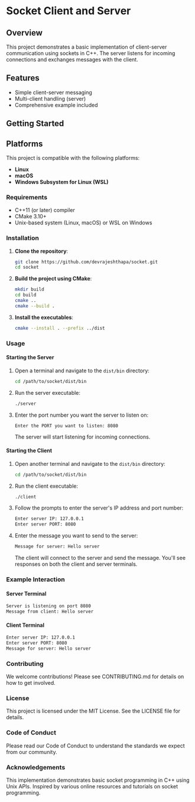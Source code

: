 # Socket Client and Server

## Overview
This project demonstrates a basic implementation of client-server communication using sockets in C++. The server listens for incoming connections and exchanges messages with the client.

## Features
- Simple client-server messaging
- Multi-client handling (server)
- Comprehensive example included

## Getting Started

## Platforms 

This project is compatible with the following platforms: 
- **Linux**
- **macOS**
- **Windows Subsystem for Linux (WSL)**

### Requirements
* C++11 (or later) compiler
* CMake 3.10+
* Unix-based system (Linux, macOS) or WSL on Windows

### Installation

1. **Clone the repository**:
    ```sh
    git clone https://github.com/devrajeshthapa/socket.git
    cd socket
    ```

2. **Build the project using CMake**:
    ```sh
    mkdir build
    cd build
    cmake ..
    cmake --build .
    ```

3. **Install the executables**:
    ```sh
    cmake --install . --prefix ../dist
    ```

### Usage

#### Starting the Server
1. Open a terminal and navigate to the `dist/bin` directory:
    ```sh
    cd /path/to/socket/dist/bin
    ```

2. Run the server executable:
    ```sh
    ./server
    ```

3. Enter the port number you want the server to listen on:
    ```sh
    Enter the PORT you want to listen: 8080
    ```
    The server will start listening for incoming connections.

#### Starting the Client
1. Open another terminal and navigate to the `dist/bin` directory:
    ```sh
    cd /path/to/socket/dist/bin
    ```

2. Run the client executable:
    ```sh
    ./client
    ```

3. Follow the prompts to enter the server's IP address and port number:
    ```sh
    Enter server IP: 127.0.0.1
    Enter server PORT: 8080
    ```

4. Enter the message you want to send to the server:
    ```sh
    Message for server: Hello server
    ```
    The client will connect to the server and send the message. You'll see responses on both the client and server terminals.

### Example Interaction

#### Server Terminal
```sh
Server is listening on port 8080
Message from client: Hello server
```

#### Client Terminal
```sh
Enter server IP: 127.0.0.1
Enter server PORT: 8080
Message for server: Hello server
```

### Contributing

We welcome contributions! Please see CONTRIBUTING.md for details on how to get involved.

### License

This project is licensed under the MIT License. See the LICENSE file for details.

### Code of Conduct

Please read our Code of Conduct to understand the standards we expect from our community.

### Acknowledgements

This implementation demonstrates basic socket programming in C++ using Unix APIs. Inspired by various online resources and tutorials on socket programming.
